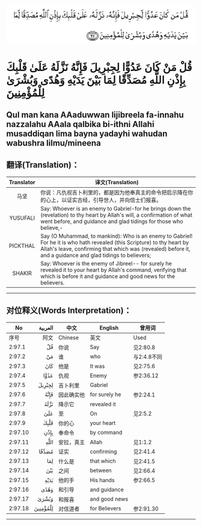 ![002:097](images/002_097.gif)

# قُلْ مَنْ كَانَ عَدُوًّا لِجِبْرِيلَ فَإِنَّهُ نَزَّلَهُ عَلَىٰ قَلْبِكَ بِإِذْنِ اللَّهِ مُصَدِّقًا لِمَا بَيْنَ يَدَيْهِ وَهُدًى وَبُشْرَىٰ لِلْمُؤْمِنِينَ 

## Qul man kana AAaduwwan lijibreela fa-innahu nazzalahu AAala qalbika bi-ithni Allahi musaddiqan lima bayna yadayhi wahudan wabushra lilmu/mineena

## 翻译(Translation)：

| Translator | 译文(Translation)                                            |
|:----------:| ------------------------------------------------------------ |
| 马坚       | 你说：凡仇视吉卜利里的，都是因为他奉真主的命令把启示降在你的心上，以证实古经，引导世人，并向信士们报喜。 |
| YUSUFALI   | Say: Whoever is an enemy to Gabriel-for he brings down the (revelation) to thy heart by Allah's will, a confirmation of what went before, and guidance and glad tidings for those who believe,- |
| PICKTHAL   | Say (O Muhammad, to mankind): Who is an enemy to Gabriel! For he it is who hath revealed (this Scripture) to thy heart by Allah's leave, confirming that which was (revealed) before it, and a guidance and glad tidings to believers; |
| SHAKIR     | Say: Whoever is the enemy of Jibreel-- for surely he revealed it to your heart by Allah's command, verifying that which is before it and guidance and good news for the believers. |

---

## 对位释义(Words Interpretation)：

| No      |  العربية | 中文       | English       | 曾用词      |
| ------- | -------: | ---------- | ------------- | ----------- |
| 序号    |     阿文 | Chinese    | 英文          | Used        |
| 2:97.1  |       قُلْ | 你说       | Say           | 见2:80.8    |
| 2:97.2  |       مَنْ | 谁         | who           | 与2:4.8不同 |
| 2:97.3  |      كَانَ | 他是       | It was        | 见2:75.6    |
| 2:97.4  |     عَدُوًّا | 仇视       | Enemy         | 参2:36.12   |
| 2:97.5  |   لِجِبْرِيلَ | 吉卜利里   | Gabriel       |             |
| 2:97.6  |     فَإِنَّهُ | 因此确实他 | for surely he | 参2:24.1    |
| 2:97.7  |     نَزَّلَهُ | 降示它     | revealed it   |             |
| 2:97.8  |      عَلَىٰ | 至         | On            | 见2:5.2     |
| 2:97.9  |     قَلْبِكَ | 你的心     | your heart    |             |
| 2:97.10 |     بِإِذْنِ | 奉命令     | by command    |             |
| 2:97.11 |     اللَّهِ | 安拉，真主 | Allah         | 见1:1.2     |
| 2:97.12 |    مُصَدِّقًا | 证实       | confirming    | 见2:41.4    |
| 2:97.13 |      لِمَا | 什么是     | that which    | 见2:41.5    |
| 2:97.14 |      بَيْنَ | 之间       | between       | 见2:66.4    |
| 2:97.15 |     يَدَيْهِ | 他的手     | His hands     | 参2:66.5    |
| 2:97.16 |     وَهُدًى | 和引导     | and guidance  |             |
| 2:97.17 |    وَبُشْرَىٰ | 和报喜     | and good news |             |
| 2:97.18 | لِلْمُؤْمِنِينَ | 对信道者   | for Believers | 参2:91.30   |

---

